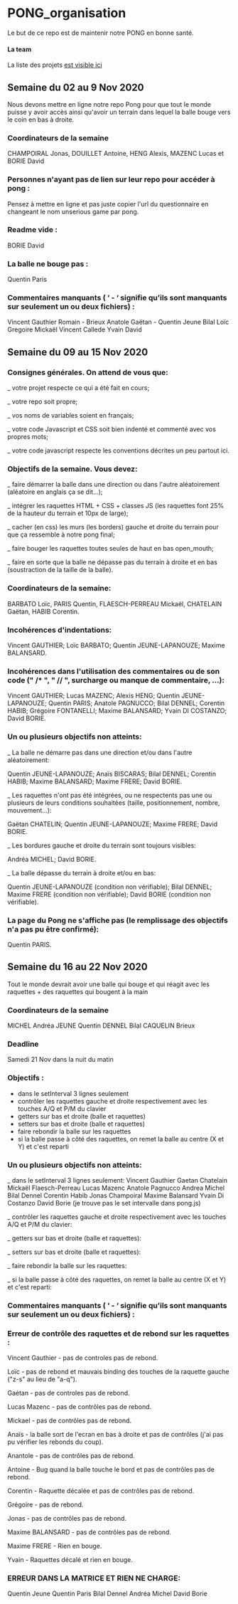 # PONG_organisation

Le but de ce repo est de maintenir notre PONG en bonne santé.

#### La team
La liste des projets [est visible ici](team.md)

## Semaine du 02 au 9 Nov 2020
Nous devons mettre en ligne notre repo Pong pour que tout le monde puisse y avoir accès ainsi qu'avoir un terrain dans lequel la balle bouge vers le coin en bas à droite.

### Coordinateurs de la semaine
CHAMPOIRAL Jonas, 
DOUILLET Antoine, 
HENG Alexis, 
MAZENC Lucas 
et BORIE David

### Personnes n'ayant pas de lien sur leur repo pour accéder à pong :

Pensez à mettre en ligne et pas juste copier l'url du questionnaire en changeant le nom unserious game par pong.


### Readme vide :

BORIE David

### La balle ne bouge pas :

Quentin Paris


### Commentaires manquants ( ‘ - ‘ signifie qu’ils sont manquants sur seulement un ou deux fichiers) :



Vincent Gauthier
Romain -
Brieux
Anatole
Gaëtan -
Quentin Jeune
Bilal
Loïc
Gregoire
Mickaël
Vincent Callede
Yvain
David

## Semaine du 09 au 15 Nov 2020

### Consignes générales. On attend de vous que:

_ votre projet respecte ce qui a été fait en cours;

_ votre repo soit propre;

_ vos noms de variables soient en français;

_ votre code Javascript et CSS soit bien indenté et commenté avec vos propres mots;

_ votre code javascript respecte les conventions décrites un peu partout ici.

### Objectifs de la semaine. Vous devez:

_ faire démarrer la balle dans une direction ou dans l'autre aléatoirement (aléatoire en anglais ça se dit...);

_ intégrer les raquettes HTML + CSS + classes JS (les raquettes font 25% de la hauteur du terrain et 10px de large);

_ cacher (en css) les murs (les borders) gauche et droite du terrain pour que ça ressemble à notre pong final;

_ faire bouger les raquettes toutes seules de haut en bas open_mouth;

_ faire en sorte que la balle ne dépasse pas du terrain à droite et en bas (soustraction de la taille de la balle).

### Coordinateurs de la semaine:

BARBATO Loïc, 
PARIS Quentin,
FLAESCH-PERREAU Mickaël,
CHATELAIN Gaëtan,
HABIB Corentin.

### Incohérences d'indentations:

Vincent	GAUTHIER;
Loïc	BARBATO;
Quentin	JEUNE-LAPANOUZE;
Maxime	BALANSARD.

### Incohérences dans l'utilisation des commentaires ou de son code (" /* ", " // ", surcharge ou manque de commentaire, ...):

Vincent	GAUTHIER;
Lucas	MAZENC;
Alexis	HENG;
Quentin	JEUNE-LAPANOUZE;
Quentin	PARIS;
Anatole	PAGNUCCO;
Bilal	DENNEL;
Corentin	HABIB;
Grégoire	FONTANELLI;
Maxime	BALANSARD;
Yvain	DI COSTANZO;
David	BORIE.

### Un ou plusieurs objectifs non atteints:

_ La balle ne démarre pas dans une direction et/ou dans l'autre aléatoirement:

Quentin	JEUNE-LAPANOUZE;
Anaïs	BISCARAS;
Bilal	DENNEL;
Corentin	HABIB;
Maxime	BALANSARD;
Maxime	FRERE;
David	BORIE.

_ Les raquettes n'ont pas été intégrées, ou ne respectents pas une ou plusieurs de leurs conditions souhaitées (taille, positionnement, nombre, mouvement...):

Gaëtan	CHATELIN;
Quentin	JEUNE-LAPANOUZE;
Maxime	FRERE;
David	BORIE.

_ Les bordures gauche et droite du terrain sont toujours visibles:

Andréa	MICHEL;
David	BORIE.

_ La balle dépasse du terrain à droite et/ou en bas:

Quentin	JEUNE-LAPANOUZE (condition non vérifiable);
Bilal	DENNEL;
Maxime	FRERE (condition non vérifiable);
David	BORIE (condition non vérifiable).

### La page du Pong ne s'affiche pas (le remplissage des objectifs n'a pas pu être confirmé):

Quentin	PARIS.

## Semaine du 16 au 22 Nov 2020
Tout le monde devrait avoir une balle qui bouge et qui réagit avec les raquettes + des raquettes qui bougent à la main

### Coordinateurs de la semaine
MICHEL Andréa
JEUNE Quentin
DENNEL Bilal
CAQUELIN Brieux 

### Deadline
Samedi 21 Nov dans la nuit du matin

### Objectifs : 
- dans le setInterval 3 lignes seulement
- contrôler les raquettes gauche et droite respectivement avec les touches A/Q et P/M du clavier 
- getters sur bas et droite (balle et raquettes)
- setters sur bas et droite (balle et raquettes)
- faire rebondir la balle sur les raquettes
- si la balle passe à côté des raquettes, on remet la balle au centre (X et Y) et c'est reparti

### Un ou plusieurs objectifs non atteints:
_ dans le setInterval 3 lignes seulement:
  Vincent Gauthier
  Gaetan Chatelain
  Mickaël Flaesch-Perreau
  Lucas Mazenc
  Anatole Pagnucco
  Andrea Michel
  Bilal Dennel
  Corentin Habib
  Jonas Champoiral
  Maxime Balansard
  Yvain Di Costanzo
  David Borie (je trouve pas le set intervalle dans pong.js)
  
_ contrôler les raquettes gauche et droite respectivement avec les touches A/Q et P/M du clavier:

_ getters sur bas et droite (balle et raquettes):

_ setters sur bas et droite (balle et raquettes):

_ faire rebondir la balle sur les raquettes:

_ si la balle passe à côté des raquettes, on remet la balle au centre (X et Y) et c'est reparti:

### Commentaires manquants ( ‘ - ‘ signifie qu’ils sont manquants sur seulement un ou deux fichiers) :


### Erreur de contrôle des raquettes et de rebond sur les raquettes :

Vincent Gauthier - pas de controles pas de rebond.

Loïc - pas de rebond et mauvais binding des touches de la raquette gauche ("z-s" au lieu de "a-q").

Gaétan - pas de controles pas de rebond.

Lucas Mazenc - pas de contrôles pas de rebond.

Mickael - pas de contrôles pas de rebond.

Anaïs - la balle sort de l'ecran en bas à droite et pas de contrôles (j'ai pas pu vérifier les rebonds du coup).

Anantole - pas de contrôles pas de rebond.

Antoine - Bug quand la balle touche le bord et pas de contrôles pas de rebond.

Corentin - Raquette décalée et pas de contrôles pas de rebond.

Grégoire - pas de rebond.

Jonas - pas de contrôles pas de rebond.

Maxime	BALANSARD - pas de contrôles pas de rebond.

Maxime	FRERE - Rien en bouge.

Yvain - Raquettes décalé et rien en bouge.


### ERREUR DANS LA MATRICE ET RIEN NE CHARGE:
Quentin Jeune
Quentin Paris
Bilal Dennel
Andréa Michel
David Borie
